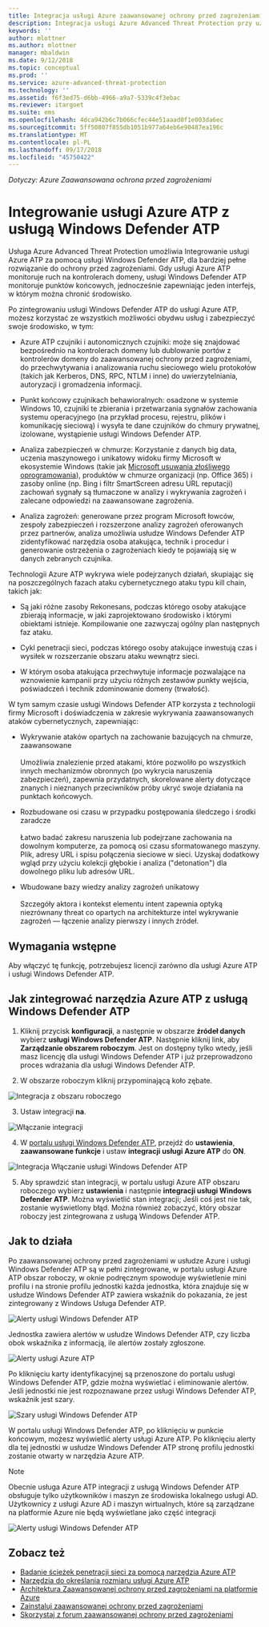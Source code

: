```yaml
---
title: Integracja usługi Azure zaawansowanej ochrony przed zagrożeniami w usłudze Windows Defender ATP | Dokumentacja firmy Microsoft
description: Integracja usługi Azure Advanced Threat Protection przy użyciu usługi Windows Defender ATP dla zasięgu wykrywania zagrożeń pełne
keywords: ''
author: mlottner
ms.author: mlottner
manager: mbaldwin
ms.date: 9/12/2018
ms.topic: conceptual
ms.prod: ''
ms.service: azure-advanced-threat-protection
ms.technology: ''
ms.assetid: f6f3ed75-d6bb-4966-a9a7-5339c4f3ebac
ms.reviewer: itargoet
ms.suite: ems
ms.openlocfilehash: 4dca942b6c7b066cfec44e51aaad0f1e003da6ec
ms.sourcegitcommit: 5ff50807f855db1051b977a64eb6e90487ea196c
ms.translationtype: MT
ms.contentlocale: pl-PL
ms.lasthandoff: 09/17/2018
ms.locfileid: "45750422"
---
```

*Dotyczy: Azure Zaawansowana ochrona przed zagrożeniami*

# <a name="integrating-azure-atp-with-windows-defender-atp"></a>Integrowanie usługi Azure ATP z usługą Windows Defender ATP

Usługa Azure Advanced Threat Protection umożliwia Integrowanie usługi Azure ATP za pomocą usługi Windows Defender ATP, dla bardziej pełne rozwiązanie do ochrony przed zagrożeniami. Gdy usługi Azure ATP monitoruje ruch na kontrolerach domeny, usługi Windows Defender ATP monitoruje punktów końcowych, jednocześnie zapewniając jeden interfejs, w którym można chronić środowisko.

Po zintegrowaniu usługi Windows Defender ATP do usługi Azure ATP, możesz korzystać ze wszystkich możliwości obydwu usług i zabezpieczyć swoje środowisko, w tym:

- Azure ATP czujniki i autonomicznych czujniki: może się znajdować bezpośrednio na kontrolerach domeny lub dublowanie portów z kontrolerów domeny do zaawansowanej ochrony przed zagrożeniami, do przechwytywania i analizowania ruchu sieciowego wielu protokołów (takich jak Kerberos, DNS, RPC, NTLM i inne) do uwierzytelniania, autoryzacji i gromadzenia informacji. 

-   Punkt końcowy czujnikach behawioralnych: osadzone w systemie Windows 10, czujniki te zbierania i przetwarzania sygnałów zachowania systemu operacyjnego (na przykład procesu, rejestru, plików i komunikację sieciową) i wysyła te dane czujników do chmury prywatnej, izolowane, wystąpienie usługi Windows Defender ATP.

- Analiza zabezpieczeń w chmurze: Korzystanie z danych big data, uczenia maszynowego i unikatowy widoku firmy Microsoft w ekosystemie Windows (takie jak [Microsoft usuwania złośliwego oprogramowania](https://www.microsoft.com/download/malicious-software-removal-tool-details.aspx)), produktów w chmurze organizacji (np. Office 365) i zasoby online (np. Bing i filtr SmartScreen adresu URL reputacji) zachowań sygnały są tłumaczone w analizy i wykrywania zagrożeń i zalecane odpowiedzi na zaawansowane zagrożenia.

- Analiza zagrożeń: generowane przez program Microsoft łowców, zespoły zabezpieczeń i rozszerzone analizy zagrożeń oferowanych przez partnerów, analiza umożliwia usłudze Windows Defender ATP zidentyfikować narzędzia osoba atakująca, technik i procedur i generowanie ostrzeżenia o zagrożeniach kiedy te pojawiają się w danych zebranych czujnika.

Technologii Azure ATP wykrywa wiele podejrzanych działań, skupiając się na poszczególnych fazach ataku cybernetycznego ataku typu kill chain, takich jak:

- Są jaki różne zasoby Rekonesans, podczas którego osoby atakujące zbierają informacje, w jaki zaprojektowano środowisko i którymi obiektami istnieje. Kompilowanie one zazwyczaj ogólny plan następnych faz ataku.

- Cykl penetracji sieci, podczas którego osoby atakujące inwestują czas i wysiłek w rozszerzanie obszaru ataku wewnątrz sieci.

- W którym osoba atakująca przechwytuje informacje pozwalające na wznowienie kampanii przy użyciu różnych zestawów punkty wejścia, poświadczeń i technik zdominowanie domeny (trwałość).

W tym samym czasie usługi Windows Defender ATP korzysta z technologii firmy Microsoft i doświadczenia w zakresie wykrywania zaawansowanych ataków cybernetycznych, zapewniając:

- Wykrywanie ataków opartych na zachowanie bazujących na chmurze, zaawansowane<br></br>Umożliwia znalezienie przed atakami, które pozwoliło po wszystkich innych mechanizmów obronnych (po wykrycia naruszenia zabezpieczeń), zapewnia przydatnych, skorelowane alerty dotyczące znanych i nieznanych przeciwników próby ukryć swoje działania na punktach końcowych.

- Rozbudowane osi czasu w przypadku postępowania śledczego i środki zaradcze<br></br>Łatwo badać zakresu naruszenia lub podejrzane zachowania na dowolnym komputerze, za pomocą osi czasu sformatowanego maszyny. Plik, adresy URL i spisu połączenia sieciowe w sieci. Uzyskaj dodatkowy wgląd przy użyciu kolekcji głębokie i analiza ("detonation") dla dowolnego pliku lub adresów URL.

- Wbudowane bazy wiedzy analizy zagrożeń unikatowy<br></br>Szczegóły aktora i kontekst elementu intent zapewnia optyką niezrównany threat co opartych na architekturze intel wykrywanie zagrożeń — łączenie analizy pierwszy i innych źródeł.

## <a name="prerequisites"></a>Wymagania wstępne

Aby włączyć tę funkcję, potrzebujesz licencji zarówno dla usługi Azure ATP i usługi Windows Defender ATP. 


## <a name="how-to-integrate-azure-atp-with-windows-defender-atp"></a>Jak zintegrować narzędzia Azure ATP z usługą Windows Defender ATP

1. Kliknij przycisk **konfiguracji**, a następnie w obszarze **źródeł danych** wybierz **usługi Windows Defender ATP**. Następnie kliknij link, aby **Zarządzanie obszarem roboczym**. Jest on dostępny tylko wtedy, jeśli masz licencję dla usługi Windows Defender ATP i już przeprowadzono proces wdrażania dla usługi Windows Defender ATP. 

2. W obszarze roboczym kliknij przypominającą koło zębate.

 ![Integracja z obszaru roboczego](./media/edit-workspace.png)
 
3. Ustaw integracji **na**. 

 ![Włączanie integracji](./media/enable-integration.png)

4. W [portalu usługi Windows Defender ATP](https://beta.securitycenter.windows.com/preferences/advanced), przejdź do **ustawienia**, **zaawansowane funkcje** i ustaw **integracji usługi Azure ATP** do  **ON**. 

 ![Integracja Włączanie usługi Windows Defender ATP](./media/wd-atp-enable.png)

5. Aby sprawdzić stan integracji, w portalu usługi Azure ATP obszaru roboczego wybierz **ustawienia** i następnie **integracji usługi Windows Defender ATP**. Można wyświetlić stan integracji; Jeśli coś jest nie tak, zostanie wyświetlony błąd. Można również zobaczyć, który obszar roboczy jest zintegrowana z usługą Windows Defender ATP.

## <a name="how-it-works"></a>Jak to działa

Po zaawansowanej ochrony przed zagrożeniami w usłudze Azure i usługi Windows Defender ATP są w pełni zintegrowane, w portalu usługi Azure ATP obszar roboczy, w oknie podręcznym spowoduje wyświetlenie mini profilu i na stronie profilu jednostki każda jednostka, która znajduje się w usłudze Windows Defender ATP zawiera wskaźnik do pokazania, że jest zintegrowany z Windows Usługa Defender ATP. 

 ![Alerty usługi Windows Defender ATP](./media/profile-alerts-wd.png)

Jednostka zawiera alertów w usłudze Windows Defender ATP, czy liczba obok wskaźnika z informacją, ile alertów zostały zgłoszone.

 ![Alerty usługi Azure ATP](./media/atp-integrated-wd-icon-alerts.png)

Po kliknięciu karty identyfikacyjnej są przenoszone do portalu usługi Windows Defender ATP, gdzie można wyświetlać i eliminowanie alertów. Jeśli jednostki nie jest rozpoznawane przez usługi Windows Defender ATP, wskaźnik jest szary. 

 ![Szary usługi Windows Defender ATP](./media/wd-grey.png)

W portalu usługi Windows Defender ATP, po kliknięciu w punkcie końcowym, możesz wyświetlić alerty usługi Azure ATP. Po kliknięciu alerty dla tej jednostki w usłudze Windows Defender ATP stronę profilu jednostki zostanie otwarty w narzędzia Azure ATP. 
 
 > [!NOTE]
 > Obecnie usługa Azure ATP integracji z usługą Windows Defender ATP obsługuje tylko użytkowników i maszyn ze środowiska lokalnego usługi AD. Użytkownicy z usługi Azure AD i maszyn wirtualnych, które są zarządzane na platformie Azure nie będą wyświetlane jako część integracji 

![Alerty usługi Windows Defender ATP](./media/wd-atp-alerts.png)


## <a name="see-also"></a>Zobacz też

- [Badanie ścieżek penetracji sieci za pomocą narzędzia Azure ATP](use-case-lateral-movement-path.md)
- [Narzędzia do określania rozmiaru usługi Azure ATP](http://aka.ms/aatpsizingtool)
- [Architektura Zaawansowanej ochrony przed zagrożeniami na platformie Azure](atp-architecture.md)
- [Zainstaluj zaawansowanej ochrony przed zagrożeniami](install-atp-step1.md)
- [Skorzystaj z forum zaawansowanej ochrony przed zagrożeniami](https://aka.ms/azureatpcommunity)

